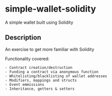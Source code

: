 # simple-wallet-solidity

A simple wallet built using Solidity

## Description

An exercise to get more familiar with Solidity

Functionality covered:

    - Contract creation/destruction
    - Funding a contract via anonymous function
    - Whitelisting/blacklisting of wallet addresses
    - Modifiers, mappings and structs
    - Event emmissions
    - Inheritance, getters & setters
